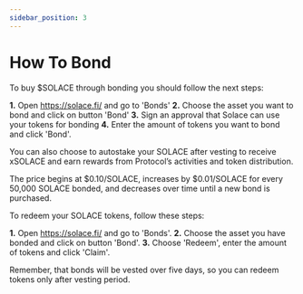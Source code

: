 ```yaml
---
sidebar_position: 3
---
```


# How To Bond

To buy $SOLACE through bonding you should follow the next steps:

**1.** Open https://solace.fi/ and go to 'Bonds'
**2.** Choose the asset you want to bond and click on button 'Bond'
**3.** Sign an approval that Solace can use your tokens for bonding
**4.** Enter the amount of tokens you want to bond and click 'Bond'. 

You can also choose to autostake your SOLACE after vesting to receive xSOLACE and earn rewards from Protocol’s activities and token distribution.

The price begins at $0.10/SOLACE, increases by $0.01/SOLACE for every 50,000 SOLACE bonded, and decreases over time until a new bond is purchased.

To redeem your SOLACE tokens, follow these steps:

**1.** Open https://solace.fi/ and go to 'Bonds'.
**2.** Choose the asset you have bonded and click on button 'Bond'.
**3.** Choose 'Redeem', enter the amount of tokens and click 'Claim'.

Remember, that bonds will be vested over five days, so you can redeem tokens only after vesting period.